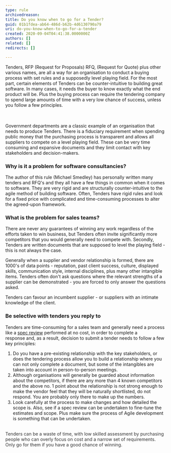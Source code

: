 ```yaml
---
type: rule
archivedreason: 
title: Do you know when to go for a Tender?
guid: 01b1fdea-ab64-486d-b62b-4d6130790a79
uri: do-you-know-when-to-go-for-a-tender
created: 2020-09-04T04:41:38.0000000Z
authors: []
related: []
redirects: []

---
```



​Tenders, RFP (Request for Proposals) RFQ, (Request for Quote) plus other various names, are all a way for an organisation to conduct a buying process with set rules and a supposedly level playing field. For the most part, certain elements of Tenders can be counter-intuitive&#160;to building great software.&#160;In many cases, it needs the buyer to know exactly what the end product will be. Plus the buying process can require the tendering company to spend large amounts of time with a very low chance of success, unless you follow a few principles.<br>
<br><excerpt class='endintro'></excerpt><br>
<p>​​Government departments are a classic example of an organisation that needs to produce Tenders. There is a fiduciary requirement when spending public money that the purchasing process is transparent and allows all suppliers to compete on a level playing field. These can be very time consuming and expansive documents and they limit contact with key stakeholders and decision-makers.<br></p><h3 class="ssw15-rteElement-H3">​Why is it a problem for software consultancies?<br></h3><p>The author of this rule (Michael Smedley) has personally written many tenders and RFQ's and they all have a few things in common when it comes to software.&#160;They are very rigid and are structurally counter-intuitive to the agile method of building software. Often, Tenders have rigid rules and look for a fixed price with complicated and time-consuming processes to alter the agreed-upon framework.<br></p><h3 class="ssw15-rteElement-H3">​What is the problem for sales teams?<br></h3><p>​There are never any guarantees of winning any work&#160;​regardless of the efforts taken to win business, but Tenders often invite significantly more competitors that you would generally need to compete with. Secondly, Tenders are written documents that are supposed to level the playing field - this is not always the case.<br></p><p>Generally when a supplier and vendor relationship is formed, there are 1000's of data points - reputation, past client success, culture, displayed skills, communication style, internal disciplines, plus many other intangible items. Tenders often don't ask questions where the relevant strengths of a supplier can be demonstrated - you are forced to only answer the&#160;questions asked.<br></p><p>Tenders can favour an&#160;incumbent supplier - or suppliers with an intimate knowledge of the client.<br></p><h3 class="ssw15-rteElement-H3">​Be selective with tenders you reply to<br></h3><p class="ssw15-rteElement-P">​Tenders are time-consuming for a sales team and generally need a&#160;process like a <a href="/_layouts/15/FIXUPREDIRECT.ASPX?WebId=3dfc0e07-e23a-4cbb-aac2-e778b71166a2&amp;TermSetId=07da3ddf-0924-4cd2-a6d4-a4809ae20160&amp;TermId=35fd7784-942a-43ec-8a4b-6edf2fc601ba">spec review​</a>&#160;performed at no cost,&#160;in order&#160;to complete a response&#160;and, as a result, decision to submit a tender needs to follow a few key principles&#58;<br></p><ol><li>​Do you have a pre-existing relationship&#160;with the key stakeholders​​, or does the tendering process allow you to build a relationship where you can not only complete a document, but some of the intangibles are taken into account in person-to-person meetings.<br></li><li>Although organisations will generally be guarded about information about the competitors, if there are any more than 4 known competitors and the above&#160;no. 1&#160;point about the relationship is not strong enough to make the vendor feel that they will be naturally shortlisted, do not respond. You are probably only&#160;there to make up the numbers.<br></li><li>Look carefully at the process to make changes and how detailed the scope is. Also, see if a spec review can be undertaken to fine-tune the estimates and scope. Plus make sure the process of Agile development is something that can be undertaken.<br></li></ol><div><font color="#333333">​<br></font></div><div><font color="#333333">Tenders can be a waste of time, with low skilled assessment by purchasing people who can overly focus on cost and a narrow set of requirements. Only go for them if you have a good chance of winning.</font></div><p><br></p>


